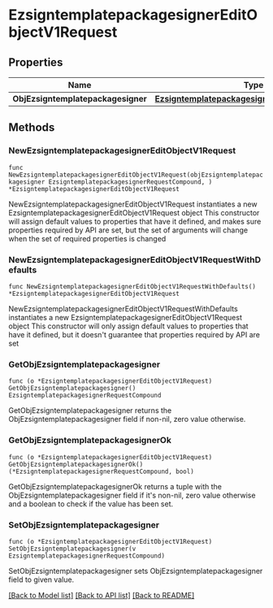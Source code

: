 # EzsigntemplatepackagesignerEditObjectV1Request

## Properties

Name | Type | Description | Notes
------------ | ------------- | ------------- | -------------
**ObjEzsigntemplatepackagesigner** | [**EzsigntemplatepackagesignerRequestCompound**](EzsigntemplatepackagesignerRequestCompound.md) |  | 

## Methods

### NewEzsigntemplatepackagesignerEditObjectV1Request

`func NewEzsigntemplatepackagesignerEditObjectV1Request(objEzsigntemplatepackagesigner EzsigntemplatepackagesignerRequestCompound, ) *EzsigntemplatepackagesignerEditObjectV1Request`

NewEzsigntemplatepackagesignerEditObjectV1Request instantiates a new EzsigntemplatepackagesignerEditObjectV1Request object
This constructor will assign default values to properties that have it defined,
and makes sure properties required by API are set, but the set of arguments
will change when the set of required properties is changed

### NewEzsigntemplatepackagesignerEditObjectV1RequestWithDefaults

`func NewEzsigntemplatepackagesignerEditObjectV1RequestWithDefaults() *EzsigntemplatepackagesignerEditObjectV1Request`

NewEzsigntemplatepackagesignerEditObjectV1RequestWithDefaults instantiates a new EzsigntemplatepackagesignerEditObjectV1Request object
This constructor will only assign default values to properties that have it defined,
but it doesn't guarantee that properties required by API are set

### GetObjEzsigntemplatepackagesigner

`func (o *EzsigntemplatepackagesignerEditObjectV1Request) GetObjEzsigntemplatepackagesigner() EzsigntemplatepackagesignerRequestCompound`

GetObjEzsigntemplatepackagesigner returns the ObjEzsigntemplatepackagesigner field if non-nil, zero value otherwise.

### GetObjEzsigntemplatepackagesignerOk

`func (o *EzsigntemplatepackagesignerEditObjectV1Request) GetObjEzsigntemplatepackagesignerOk() (*EzsigntemplatepackagesignerRequestCompound, bool)`

GetObjEzsigntemplatepackagesignerOk returns a tuple with the ObjEzsigntemplatepackagesigner field if it's non-nil, zero value otherwise
and a boolean to check if the value has been set.

### SetObjEzsigntemplatepackagesigner

`func (o *EzsigntemplatepackagesignerEditObjectV1Request) SetObjEzsigntemplatepackagesigner(v EzsigntemplatepackagesignerRequestCompound)`

SetObjEzsigntemplatepackagesigner sets ObjEzsigntemplatepackagesigner field to given value.



[[Back to Model list]](../README.md#documentation-for-models) [[Back to API list]](../README.md#documentation-for-api-endpoints) [[Back to README]](../README.md)


